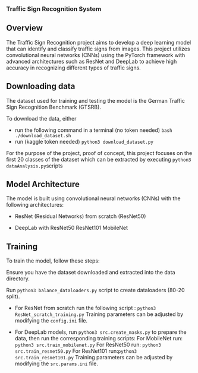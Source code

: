 ### Traffic Sign Recognition System

## Overview
The Traffic Sign Recognition project aims to develop a deep learning model that can identify and classify traffic signs from images. This project utilizes convolutional neural networks (CNNs) using the PyTorch framework with advanced architectures such as ResNet and DeepLab to achieve high accuracy in recognizing different types of traffic signs.

## Downloading data

The dataset used for training and testing the model is the German Traffic Sign Recognition Benchmark (GTSRB).

To download the data, either

- run the following command in a terminal (no token needed) `bash ./download_dataset.sh`
- run (kaggle token needed) `python3 download_dataset.py`

For the purpose of the project, proof of concept, this project focuses on the first 20 classes of the dataset which can be extracted by executing `python3 dataAnalysis.py`scripts

## Model Architecture
The model is built using convolutional neural networks (CNNs) with the following architectures:

- ResNet (Residual Networks) from scratch (ResNet50)

- DeepLab with
    ResNet50
    ResNet101
    MobileNet

## Training
To train the model, follow these steps:

Ensure you have the dataset downloaded and extracted into the data directory.

Run `python3 balance_dataloaders.py` script to create dataloaders (80-20 split).

- For ResNet from scratch run the following script : `python3 ResNet_scratch_training.py`
Training parameters can be adjusted by modifying the `config.ini` file.

- For DeepLab models, run `python3 src.create_masks.py` to prepare the data, then run the corresponding training scripts:
For MobileNet run: `python3 src.train_mobilenet.py`
For ResNet50 run: `python3 src.train_resnet50.py`
For ResNet101 run:`python3 src.train_resnet101.py`
Training parameters can be adjusted by modifying the `src.params.ini` file.




